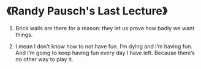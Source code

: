 # 《Randy Pausch's Last Lecture》

1. Brick walls are there for a reason: they let us prove how badly we want things.

2. I mean I don’t know how to not have fun. I’m dying and I’m having fun. And I’m going to keep having fun every day I have left. Because there’s no other way to play it.
